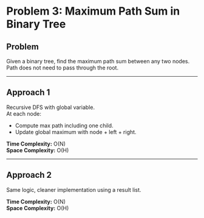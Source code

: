 # Problem 3: Maximum Path Sum in Binary Tree

## Problem
Given a binary tree, find the maximum path sum between any two nodes. Path does not need to pass through the root.

---

## Approach 1
Recursive DFS with global variable.  
At each node:
- Compute max path including one child.
- Update global maximum with node + left + right.

**Time Complexity:** O(N)  
**Space Complexity:** O(H)

---

## Approach 2
Same logic, cleaner implementation using a result list.

**Time Complexity:** O(N)  
**Space Complexity:** O(H)
